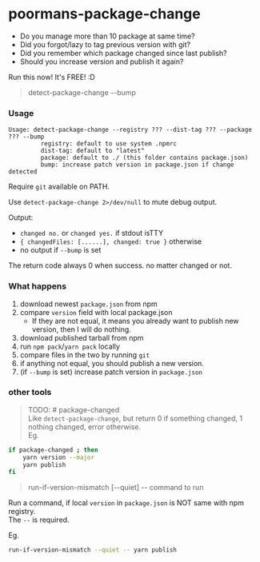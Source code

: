 # poormans-package-change

* Do you manage more than 10 package at same time?
* Did you forgot/lazy to tag previous version with git?
* Did you remember which package changed since last publish?
* Should you increase version and publish it again?

Run this now! It's FREE! :D
> detect-package-change --bump

### Usage

```
Usage: detect-package-change --registry ??? --dist-tag ??? --package ??? --bump
         registry: default to use system .npmrc
         dist-tag: default to "latest"
         package: default to ./ (this folder contains package.json)
         bump: increase patch version in package.json if change detected
```

Require `git` available on PATH.

Use `detect-package-change 2>/dev/null` to mute debug output.

Output:

* `changed no.` or `changed yes.` if stdout isTTY
* `{ changedFiles: [......], changed: true }` otherwise
* no output if `--bump` is set

The return code always 0 when success. no matter changed or not.

### What happens
1. download newest `package.json` from npm
1. compare `version` field with local package.json
	* If they are not equal, it means you already want to publish new version, then I will do nothing. 
1. download published tarball from npm
1. run `npm pack`/`yarn pack` locally
1. compare files in the two by running `git`
1. if anything not equal, you should publish a new version.
1. (if `--bump` is set) increase patch version in `package.json`


### other tools
> TODO: # package-changed    
Like `detect-package-change`, but return 0 if something changed, 1 nothing changed, error otherwise.    
Eg.     
```bash
if package-changed ; then
	yarn version --major
	yarn publish
fi
```


> run-if-version-mismatch [--quiet] -- command to run

Run a command, if local `version` in `package.json` is NOT same with npm registry.    
The `--` is required.

Eg.
```bash
run-if-version-mismatch --quiet -- yarn publish
```
